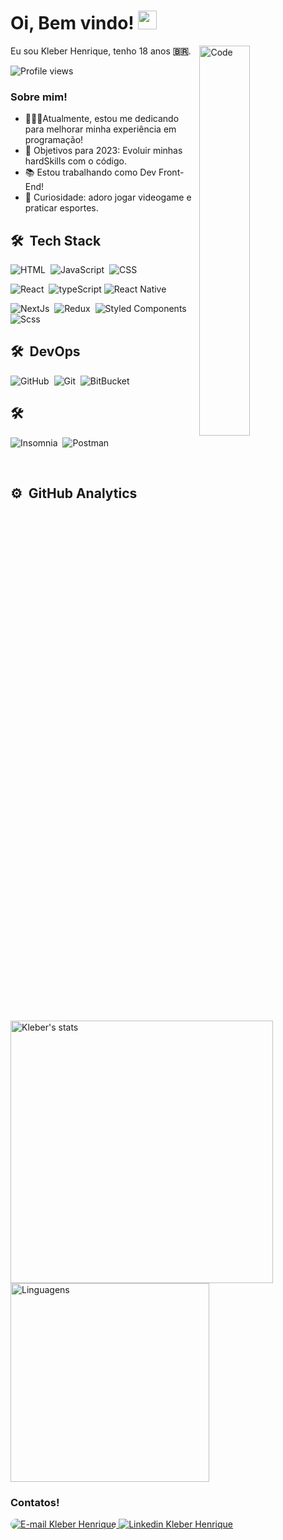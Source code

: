 # Oi, Bem vindo! <img src="https://raw.githubusercontent.com/kaueMarques/kaueMarques/master/hi.gif" width="30px">

<img align="right" width="40%" src="https://cdn.dribbble.com/users/1292677/screenshots/6139167/media/fcf7fd0c619bb87706533079240915f3.gif" alt="Code" />

<p>
  Eu sou Kleber Henrique, tenho 18 anos
  <b>🇧🇷</b>.
</p>
<p align="left"> <img src="https://komarev.com/ghpvc/?username=kleubinho&color=yellow" alt="Profile views" /> </p>


### Sobre mim!

- 👨🏻‍💻Atualmente, estou me dedicando para melhorar minha experiência em programação!
- 🚀 Objetivos para 2023: Evoluir minhas hardSkills com o código.
- 📚 Estou trabalhando como Dev Front-End! 
- 👾 Curiosidade: adoro jogar videogame e praticar esportes.

## 🛠 &nbsp;Tech Stack

![HTML](https://img.shields.io/badge/-HTML-05122A?style=for-the-badge&logo=HTML5)&nbsp;
![JavaScript](https://img.shields.io/badge/-JavaScript-05122A?style=for-the-badge&logo=javascript)&nbsp;
![CSS](https://img.shields.io/badge/-CSS-05122A?style=for-the-badge&logo=CSS3&logoColor=1572B6)&nbsp;

![React](https://img.shields.io/badge/-React-05122A?style=for-the-badge&logo=react&)&nbsp;
![typeScript](https://img.shields.io/badge/-TypeScript-05122A?style=for-the-badge&logo=TypeScript)
![React Native](https://img.shields.io/badge/-React%20Native-05122A?style=for-the-badge&logo=react&logoColor=4169E1)&nbsp;

![NextJs](https://img.shields.io/badge/-NextJs-05122A?style=for-the-badge&logo=nextJs&logoColor=4169E1)&nbsp;
![Redux](https://img.shields.io/badge/-Redux-05122A?style=for-the-badge&logo=redux&logoColor=4169E1)&nbsp;
![Styled Components](https://img.shields.io/badge/-Styled%20Components-05122A?style=for-the-badge&logo=styledComponents)&nbsp;
![Scss](https://img.shields.io/badge/-Scss-05122A?style=for-the-badge&logo=sass)&nbsp;

## 🛠 &nbsp;DevOps

![GitHub](https://img.shields.io/badge/-Github-05122A?style=for-the-badge&logo=github&nbsp)&nbsp;
![Git](https://img.shields.io/badge/-Git-05122A?style=for-the-badge&logo=git)&nbsp;
![BitBucket](https://img.shields.io/badge/-Bitbucket-05122A?style=for-the-badge&logo=bitbucket&nbsp)&nbsp;

## 🛠 &nbsp;
![Insomnia](https://img.shields.io/badge/-Insomnia-05122A?style=for-the-badge&logo=insomnia)&nbsp;
![Postman](https://img.shields.io/badge/-Postman-05122A?style=for-the-badge&logo=postman)&nbsp;






<br>

## ⚙️ &nbsp;GitHub Analytics
<p align="left">
<img width="420" src="https://github-readme-stats.vercel.app/api?username=kleubinho&show_icons=true&theme" alt="Kleber's stats"/>
<img width="318" src="https://github-readme-stats.vercel.app/api/top-langs/?username=kleubinho&layout=compact&theme" alt="Linguagens"/>
</p>


### Contatos!

</a>

<a href="mailto:felix_kleber@yahoo.com.br">
<img alt="E-mail Kleber Henrique" style="border-radius: 20px"  src="https://img.shields.io/badge/Yahoo-6001d2?style=for-the-badge&logo=yahoo&logoColor=white" />
</a>

<a href="https://www.linkedin.com/in/kleber-henrique-2b170b213/">
  <img alt="Linkedin Kleber Henrique" src="https://img.shields.io/badge/LinkedIn-0077B5?style=for-the-badge&logo=linkedin&logoColor=white" />
</a>



